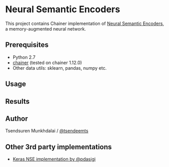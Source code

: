 # Neural Semantic Encoders #

This project contains Chainer implementation of [Neural Semantic Encoders](https://arxiv.org/abs/1607.04315), a memory-augmented neural network.

Prerequisites
-------------

- Python 2.7
- [chainer](http://chainer.org/) (tested on chainer 1.12.0)
- Other data utils: sklearn, pandas, numpy etc.


Usage
-----



Results
-------




Author
------

Tsendsuren Munkhdalai / [@tsendeemts](http://www.tsendeemts.com/)


Other 3rd party implementations
------
* [Keras NSE implementation by @pdasigi](https://github.com/pdasigi/neural-semantic-encoders)